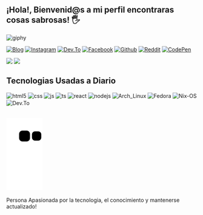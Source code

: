 ##  ¡Hola!, Bienvenid@s a mi perfil encontraras cosas sabrosas! 🖐️
![giphy](https://user-images.githubusercontent.com/50802338/204911878-c930a03a-ad18-446a-9291-fb270036bd6e.gif)

[![ Blog ](https://img.shields.io/website?label=Netlify&style=for-the-badge&url=https://sujeitoprogramador.com/)](https://alone0rc.netlify.app)
[![ Instagram ](https://img.shields.io/badge/Instagram-E4405F?style=for-the-badge&logo=instagram&logoColor=white)](https://www.instagram.com/dayron.8/)
[![ Dev.To ](https://img.shields.io/badge/dev.to-0A0A0A?style=for-the-badge&logo=devdotto&logoColor=white)](https://dev.to/alone0rc)
[![ Facebook ](https://img.shields.io/badge/Facebook-1877F2?style=for-the-badge&logo=facebook&logoColor=white)](https://www.facebook.com/dayron.romero.56)
[![ Github ](https://img.shields.io/badge/GitHub-100000?style=for-the-badge&logo=github&logoColor=white)](https://github.com/XxShadowProXllr)
[![ Reddit ](https://img.shields.io/badge/Reddit-FF4500?style=for-the-badge&logo=reddit&logoColor=white)](https://www.reddit.com/user/Last-Cat125)
[![ CodePen ](https://img.shields.io/badge/Codepen-000000?style=for-the-badge&logo=codepen&logoColor=white)](https://codepen.io/XxShadowProXllr)

<div>
 <img width="42%" src="https://github-readme-stats.vercel.app/api?username=XxShadowProXllr&show_icons=true&theme=dark&count_private=true">
 <img width="20%" src="https://github-readme-stats.vercel.app/api/top-langs/?username=XxShadowProXllr&theme=dark">
</div>

##  Tecnologias Usadas a Diario

<div style="display: inline_block">
  <img align="center" alt="html5" src="https://img.shields.io/badge/HTML5-E34F26?style=for-the-badge&logo=html5&logoColor=white" />
  <img align="center" alt="css" src="https://img.shields.io/badge/CSS3-1572B6?style=for-the-badge&logo=css3&logoColor=white" />
  <img align="center" alt="js" src="https://img.shields.io/badge/JavaScript-F7DF1E?style=for-the-badge&logo=javascript&logoColor=black" />
  <img align="center" alt="ts" src="https://img.shields.io/badge/TypeScript-007ACC?style=for-the-badge&logo=typescript&logoColor=white" />
  <img align="center" alt="react" src="https://img.shields.io/badge/React-20232A?style=for-the-badge&logo=react&logoColor=61DAFB" />
  <img align="center" alt="nodejs" src="https://img.shields.io/badge/Node.js-43853D?style=for-the-badge&logo=node.js&logoColor=white" />
  <img align="center" alt="Arch_Linux" src="https://img.shields.io/badge/Arch_Linux-1793D1?style=for-the-badge&logo=arch-linux&logoColor=white" />
  <img align="center" alt="Fedora" src="https://img.shields.io/badge/Fedora-294172?style=for-the-badge&logo=fedora&logoColor=white" />
  <img align="center" alt="Nix-OS" src="https://img.shields.io/badge/NixOS-5277C3?style=for-the-badge&logo=nixos&logoColor=white" />
  <img align="center" alt="Dev.To" src="https://img.shields.io/badge/dev.to-0A0A0A?style=for-the-badge&logo=devdotto&logoColor=white" />
  
  
</div><br/>

![Snake animation](https://github.com/rafaballerini/rafaballerini/blob/output/github-contribution-grid-snake.svg)

Persona Apasionada por la tecnologia, el conocimiento y mantenerse actualizado!
